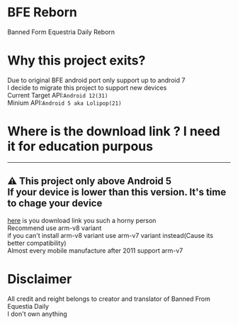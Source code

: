 # BFE Reborn
Banned Form Equestria Daily Reborn

# Why this project exits?
Due to original BFE android port only support up to android 7<br>
I decide to migrate this project to support new devices<br>
Current Target API:`Android 12(31)`<br>
Minium API:`Android 5 aka Lolipop(21)`<br>

# Where is the download link ? I need it for education purpous 
---
:warning: This project only above Android 5 <br>
If your device is lower than this version. It's time to chage your device
---
[here](https://github.com/bradly0cjw/BFE/releases/tag/1.6) is you download link you such a horny person<br>
Recommend use arm-v8 variant<br>
if you can't install arm-v8 variant 
use arm-v7 variant instead(Cause its better compatibility)<br>
Almost every mobile manufacture after 2011 support arm-v7<br>




# Disclaimer

All credit and reight belongs to creator and translator of Banned From Equestia Daily<br>
I don't own anything
